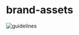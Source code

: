 # brand-assets
![guidelines](https://github.com/bit-arch-aggregator/brand-assets/assets/154441850/9a87c788-e091-4a7c-9ec3-1d9e154308f4)
